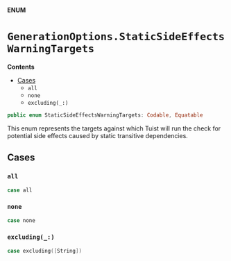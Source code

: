 **ENUM**

# `GenerationOptions.StaticSideEffectsWarningTargets`

**Contents**

- [Cases](#cases)
  - `all`
  - `none`
  - `excluding(_:)`

```swift
public enum StaticSideEffectsWarningTargets: Codable, Equatable
```

This enum represents the targets against which Tuist will run the check for potential side effects
caused by static transitive dependencies.

## Cases
### `all`

```swift
case all
```

### `none`

```swift
case none
```

### `excluding(_:)`

```swift
case excluding([String])
```
